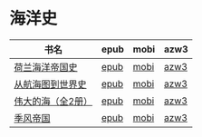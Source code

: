 # 海洋史

| 书名 | epub | mobi | azw3 |
| --- | --- | --- | --- |
| [荷兰海洋帝国史](http://ct.dalanmei.com/f/31084289-572088510-710ea2) | [epub](http://ct.dalanmei.com/f/31084289-572088510-710ea2) | [mobi](http://ct.dalanmei.com/f/31084289-571728360-ffaaed) | [azw3](http://ct.dalanmei.com/f/31084289-572112916-ca0947) |
| [从航海图到世界史](http://ct.dalanmei.com/f/31084289-572119977-5496b5) | [epub](http://ct.dalanmei.com/f/31084289-572119977-5496b5) | [mobi](http://ct.dalanmei.com/f/31084289-571651895-0303c1) | [azw3](http://ct.dalanmei.com/f/31084289-572180048-4a1a4f) |
| [伟大的海（全2册）](http://ct.dalanmei.com/f/31084289-571804794-0927da) | [epub](http://ct.dalanmei.com/f/31084289-571804794-0927da) | [mobi](http://ct.dalanmei.com/f/31084289-571534741-dd9679) | [azw3](http://ct.dalanmei.com/f/31084289-572195542-9e70dd) |
| [季风帝国](http://ct.dalanmei.com/f/31084289-571775732-c38ff8) | [epub](http://ct.dalanmei.com/f/31084289-571775732-c38ff8) | [mobi](http://ct.dalanmei.com/f/31084289-571504493-c8bd58) | [azw3](http://ct.dalanmei.com/f/31084289-571921456-85309c) |
